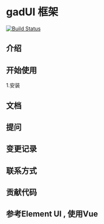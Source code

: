 # gadUI 框架
[![Build Status](https://travis-ci.org/theecn/gad.svg?branch=master)](https://travis-ci.org/theecn/gad)
## 介绍
## 开始使用
1.安装
## 文档
## 提问
## 变更记录
## 联系方式
## 贡献代码 
## 参考Element UI , 使用Vue
